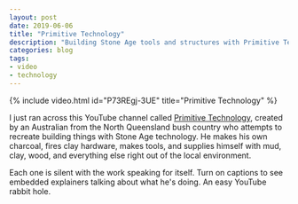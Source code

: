 ```yaml
---
layout: post
date: 2019-06-06
title: "Primitive Technology"
description: "Building Stone Age tools and structures with Primitive Technology."
categories: blog
tags:
- video
- technology
---
```


{% include video.html id="P73REgj-3UE" title="Primitive Technology" %}

I just ran across this YouTube channel called [Primitive Technology](https://www.youtube.com/channel/UCAL3JXZSzSm8AlZyD3nQdBA "Primitive Technology"), created by an Australian from the North Queensland bush country who attempts to recreate building things with Stone Age technology. He makes his own charcoal, fires clay hardware, makes tools, and supplies himself with mud, clay, wood, and everything else right out of the local environment.

Each one is silent with the work speaking for itself. Turn on captions to see embedded explainers talking about what he's doing. An easy YouTube rabbit hole.
